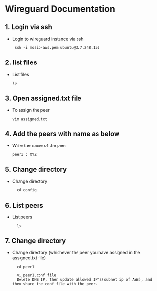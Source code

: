 # Wireguard Documentation


## 1. Login via ssh

* Login to wireguard instance via ssh
   ```
    ssh -i mosip-aws.pem ubuntu@3.7.248.153
   ```

## 2. list files

* List files
   ```
   ls
   ```

## 3. Open assigned.txt file
* To assign the peer
   ```
   vim assigned.txt
   ```

## 4. Add the peers with name as below
* Write the name of the peer
   ```
   peer1 : XYZ
   ```

## 5. Change directory
* Change directory
   ```
     cd config
   ```
## 6. List peers
* List peers
   ```
     ls
   ```

## 7. Change directory
* Change directory (whichever the peer you have assigned in the assigned.txt file)
   ```
     cd peer1 
   ```
   ```
     vi peer1.conf file
     Delete DNS IP, then update allowed IP's(subnet ip of AWS), and then share the conf file with the peer.

